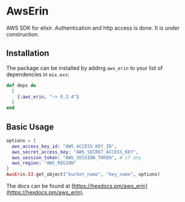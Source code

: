 # AwsErin

AWS SDK for elixir. Authentication and http access is done. It is under construction.

## Installation

The package can be installed by adding `aws_erin` to your list of dependencies in `mix.exs`:

```elixir
def deps do
  [
    {:aws_erin, "~> 0.3.4"}
  ]
end
```
## Basic Usage

```elixir
options = [
  aws_access_key_id: "AWS_ACCESS_KEY_ID",
  aws_secret_access_key: "AWS_SECRET_ACCESS_KEY",
  aws_session_token: "AWS_SESSION_TOKEN", # if any
  aws_region: "AWS_REGION"
]
AwsErin.S3.get_object("bucket_name", "key_name", options)
```

The docs can be found at [https://hexdocs.pm/aws_erin](https://hexdocs.pm/aws_erin).
